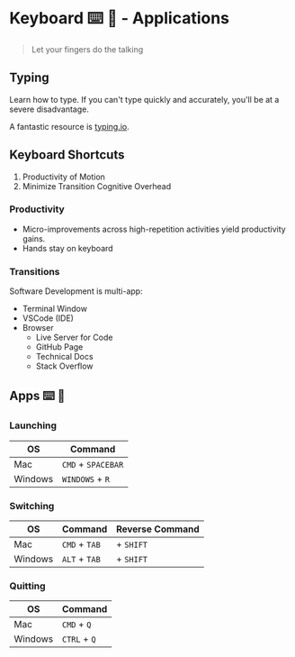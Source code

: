 Keyboard ⌨️ 🔣 - Applications
===

> Let your fingers do the talking

## Typing

Learn how to type. If you can't type quickly and accurately, you'll be at a severe disadvantage.

A fantastic resource is [typing.io](https://typing.io).

## Keyboard Shortcuts

1. Productivity of Motion
1. Minimize Transition Cognitive Overhead

### Productivity

* Micro-improvements across high-repetition activities yield productivity gains.
* Hands stay on keyboard

### Transitions

Software Development is multi-app:

* Terminal Window
* VSCode (IDE)
* Browser
    * Live Server for Code
    * GitHub Page
    * Technical Docs
    * Stack Overflow

## Apps ⌨️ 🔣

### Launching 

OS|Command
---|---
Mac | `CMD` + `SPACEBAR`
Windows|`WINDOWS` + `R`

### Switching

OS|Command | Reverse Command
---|---|---
Mac | `CMD` + `TAB` | + `SHIFT`
Windows|`ALT` + `TAB` | + `SHIFT`

### Quitting

OS|Command
---|---
Mac | `CMD` + `Q`
Windows|`CTRL` + `Q`
